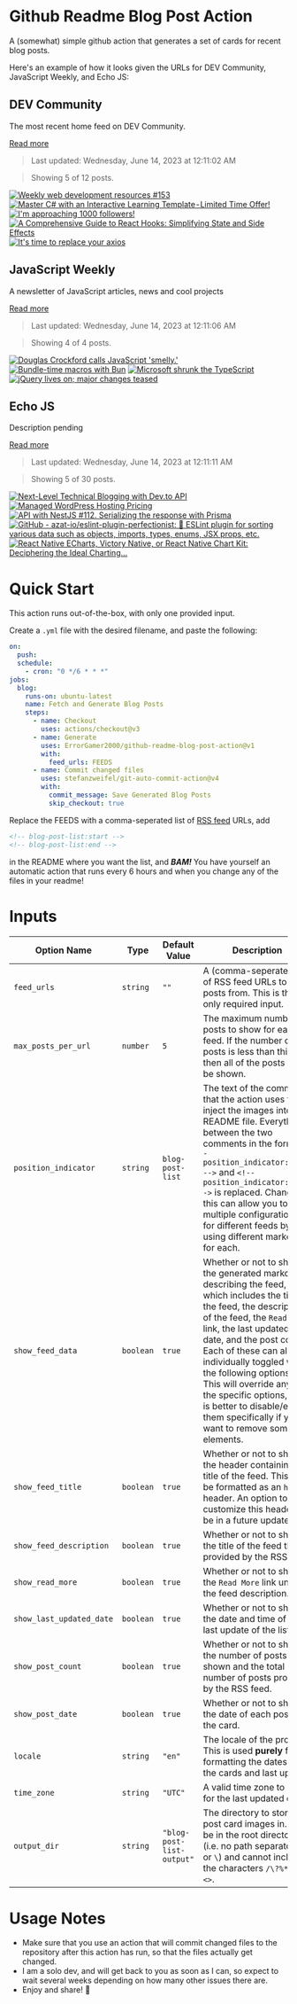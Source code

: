 # Github Readme Blog Post Action

A (somewhat) simple github action that generates a set of cards for recent blog posts.

Here's an example of how it looks given the URLs for DEV Community, JavaScript Weekly, and Echo JS:

<!-- post-list:start -->
## DEV Community

The most recent home feed on DEV Community.

[Read more](https://dev.to)
> Last updated: Wednesday, June 14, 2023 at 12:11:02 AM

> Showing 5 of 12 posts.

[![Weekly web development resources #153](https://raw.githubusercontent.com/ErrorGamer2000/github-readme-blog-post-action/main/generated_files/DEV_Community/Weekly_web_development_resources__153.svg)](https://dev.to/vincenius/weekly-web-development-resources-153-38jg)
[![Master C# with an Interactive Learning Template - Limited Time Offer!](https://raw.githubusercontent.com/ErrorGamer2000/github-readme-blog-post-action/main/generated_files/DEV_Community/Master_C__with_an_Interactive_Learning_Template_-_Limited_Time_Offer!.svg)](https://dev.to/atienoobwanda/master-c-with-an-interactive-learning-template-limited-time-offer-4ian)
[![I'm approaching 1000 followers!](https://raw.githubusercontent.com/ErrorGamer2000/github-readme-blog-post-action/main/generated_files/DEV_Community/I'm_approaching_1000_followers!.svg)](https://dev.to/verisimilitudex/im-approaching-1000-followers-11kj)
[![A Comprehensive Guide to React Hooks: Simplifying State and Side Effects](https://raw.githubusercontent.com/ErrorGamer2000/github-readme-blog-post-action/main/generated_files/DEV_Community/A_Comprehensive_Guide_to_React_Hooks__Simplifying_State_and_Side_Effects.svg)](https://dev.to/kingsley/a-comprehensive-guide-to-react-hooks-simplifying-state-and-side-effects-39f3)
[![It's time to replace your axios](https://raw.githubusercontent.com/ErrorGamer2000/github-readme-blog-post-action/main/generated_files/DEV_Community/It's_time_to_replace_your_axios.svg)](https://dev.to/coderhu/its-time-to-replace-your-axios-143p)


## JavaScript Weekly

A newsletter of JavaScript articles, news and cool projects

[Read more](https://javascriptweekly.com/)
> Last updated: Wednesday, June 14, 2023 at 12:11:06 AM

> Showing 4 of 4 posts.

[![Douglas Crockford calls JavaScript 'smelly.'](https://raw.githubusercontent.com/ErrorGamer2000/github-readme-blog-post-action/main/generated_files/JavaScript_Weekly/Douglas_Crockford_calls_JavaScript_'smelly.'.svg)](https://javascriptweekly.com/issues/642)
[![Bundle-time macros with Bun](https://raw.githubusercontent.com/ErrorGamer2000/github-readme-blog-post-action/main/generated_files/JavaScript_Weekly/Bundle-time_macros_with_Bun.svg)](https://javascriptweekly.com/issues/641)
[![Microsoft shrunk the TypeScript](https://raw.githubusercontent.com/ErrorGamer2000/github-readme-blog-post-action/main/generated_files/JavaScript_Weekly/Microsoft_shrunk_the_TypeScript.svg)](https://javascriptweekly.com/issues/640)
[![jQuery lives on; major changes teased](https://raw.githubusercontent.com/ErrorGamer2000/github-readme-blog-post-action/main/generated_files/JavaScript_Weekly/jQuery_lives_on;_major_changes_teased.svg)](https://javascriptweekly.com/issues/639)


## Echo JS

Description pending

[Read more](
http://www.echojs.com
)
> Last updated: Wednesday, June 14, 2023 at 12:11:11 AM

> Showing 5 of 30 posts.

[![Next-Level Technical Blogging with Dev.to API](https://raw.githubusercontent.com/ErrorGamer2000/github-readme-blog-post-action/main/generated_files/_Echo_JS_/Next-Level_Technical_Blogging_with_Dev.to_API.svg)](https://vrite.io/blog/next-level-technical-blogging-with-dev-to-api/)
[![Managed WordPress Hosting Pricing](https://raw.githubusercontent.com/ErrorGamer2000/github-readme-blog-post-action/main/generated_files/_Echo_JS_/Managed_WordPress_Hosting_Pricing.svg)](https://kinsta.com/wordpress-hosting/pricing/)
[![API with NestJS #112. Serializing the response with Prisma](https://raw.githubusercontent.com/ErrorGamer2000/github-readme-blog-post-action/main/generated_files/_Echo_JS_/API_with_NestJS__112._Serializing_the_response_with_Prisma.svg)](https://wanago.io/2023/06/12/api-nestjs-prisma-serializing/)
[![GitHub - azat-io/eslint-plugin-perfectionist: 🦄 ESLint plugin for sorting various data such as objects, imports, types, enums, JSX props, etc.](https://raw.githubusercontent.com/ErrorGamer2000/github-readme-blog-post-action/main/generated_files/_Echo_JS_/GitHub_-_azat-io_eslint-plugin-perfectionist__🦄_ESLint_plugin_for_sorting_various_data_such_as_objects__imports__types__enums__JSX_props__etc..svg)](https://github.com/azat-io/eslint-plugin-perfectionist)
[![React Native ECharts, Victory Native, or React Native Chart Kit: Deciphering the Ideal Charting…](https://raw.githubusercontent.com/ErrorGamer2000/github-readme-blog-post-action/main/generated_files/_Echo_JS_/React_Native_ECharts__Victory_Native__or_React_Native_Chart_Kit__Deciphering_the_Ideal_Charting….svg)](https://medium.com/@chenzhiqing/react-native-echarts-victory-native-or-react-native-chart-kit-deciphering-the-ideal-charting-90cbd22b0da3)


<!-- post-list:end -->

# Quick Start

This action runs out-of-the-box, with only one provided input.

Create a `.yml` file with the desired filename, and paste the following:

```yml
on:
  push:
  schedule:
    - cron: "0 */6 * * *"
jobs:
  blog:
    runs-on: ubuntu-latest
    name: Fetch and Generate Blog Posts
    steps:
      - name: Checkout
        uses: actions/checkout@v3
      - name: Generate
        uses: ErrorGamer2000/github-readme-blog-post-action@v1
        with:
          feed_urls: FEEDS
      - name: Commit changed files
        uses: stefanzweifel/git-auto-commit-action@v4
        with:
          commit_message: Save Generated Blog Posts
          skip_checkout: true
```

Replace the FEEDS with a comma-seperated list of [RSS feed](https://rss.com/blog/how-do-rss-feeds-work/) URLs, add

```md
<!-- blog-post-list:start -->
<!-- blog-post-list:end -->
```

in the README where you want the list, and **_BAM!_** You have yourself an automatic action that runs every 6 hours and when you change any of the files in your readme!

# Inputs

<table>
  <thead>
    <tr>
      <th>Option Name</th>
      <th>Type</th>
      <th>Default Value</th>
      <th>Description</th>
    </tr>
  </thead>
  <tbody>
    <tr>
      <td><code>feed_urls</code></td>
      <td><code>string</code></td>
      <td><code>""</code></td>
      <td>A (comma-seperated) list of RSS feed URLs to load posts from. This is the only required input.</td>
    </tr>
    <tr>
      <td><code>max_posts_per_url</code></td>
      <td><code>number</code></td>
      <td><code>5</code></td>
      <td>The maximum number of posts to show for each feed. If the number of posts is less than this, then all of the posts will be shown.</td>
    </tr>
    <tr>
      <td><code>position_indicator</code></td>
      <td><code>string</code></td>
      <td><code>blog-post-list</code></td>
      <td>The text of the comments that the action uses to inject the images into the README file. Everything between the two comments in the form <code>&lt;!-- position_indicator:start --&gt;</code> and <code>&lt;!-- position_indicator:end --&gt;</code> is replaced. Changing this can allow you to use multiple configurations for different feeds by using different markers for each.</td>
    </tr>
    <tr>
      <td><code>show_feed_data</code></td>
      <td><code>boolean</code></td>
      <td><code>true</code></td>
      <td>Whether or not to show the generated markdown describing the feed, which includes the title of the feed, the description of the feed, the <code>Read More</code> link, the last updated date, and the post count. Each of these can also be individually toggled with the following options. This will override any of the specific options, so it is better to disable/enable them specifically if you want to remove some elements.</td>
    </tr>
    <tr>
      <td><code>show_feed_title</code></td>
      <td><code>boolean</code></td>
      <td><code>true</code></td>
      <td>Whether or not to show the header containing the title of the feed. This will be formatted as an <code>h2</code> header. An option to customize this header will be in a future update.</td>
    </tr>
    <tr>
      <td><code>show_feed_description</code></td>
      <td><code>boolean</code></td>
      <td><code>true</code></td>
      <td>Whether or not to show the title of the feed that is provided by the RSS feed.</td>
    </tr>
    <tr>
      <td><code>show_read_more</code></td>
      <td><code>boolean</code></td>
      <td><code>true</code></td>
      <td>Whether or not to show the <code>Read More</code> link under the feed description.</td>
    </tr>
    <tr>
      <td><code>show_last_updated_date</code></td>
      <td><code>boolean</code></td>
      <td><code>true</code></td>
      <td>Whether or not to show the date and time of the last update of the list.</td>
    </tr>
    <tr>
      <td><code>show_post_count</code></td>
      <td><code>boolean</code></td>
      <td><code>true</code></td>
      <td>Whether or not to show the number of posts shown and the total number of posts provided by the RSS feed.</td>
    </tr>
    <tr>
      <td><code>show_post_date</code></td>
      <td><code>boolean</code></td>
      <td><code>true</code></td>
      <td>Whether or not to show the date of each post on the card.</td>
    </tr>
    <tr>
      <td><code>locale</code></td>
      <td><code>string</code></td>
      <td><code>"en"</code></td>
      <td>The locale of the project. This is used <strong>purely</strong> for formatting the dates of the cards and last update.</td>
    </tr>
    <tr>
      <td><code>time_zone</code></td>
      <td><code>string</code></td>
      <td><code>"UTC"</code></td>
      <td>A valid time zone to use for the last updated date.</td>
    </tr>
    <tr>
      <td><code>output_dir</code></td>
      <td><code>string</code></td>
      <td><code>"blog-post-list-output"</code></td>
      <td>The directory to store the post card images in. Must be in the root directory (i.e. no path separators <code>/</code> or <code>\</code>) and cannot include the characters <code>/\?%*:|"&lt;&gt;</code>.</td>
    </tr>
<!--
    <tr>
      <td><code></code></td>
      <td><cde></cde></td>
      <td><code></code></td>
      <td></td>
    </tr>
-->
  </tbody>
</table>

# Usage Notes

- Make sure that you use an action that will commit changed files to the repository after this action has run, so that the files actually get changed.
- I am a solo dev, and will get back to you as soon as I can, so expect to wait several weeks depending on how many other issues there are.
- Enjoy and share! 🤗

